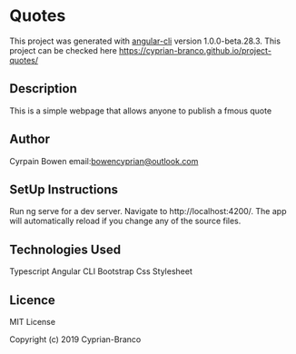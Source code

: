 # Quotes

This project was generated with [angular-cli](https://github.com/angular/angular-cli) version 1.0.0-beta.28.3.
This project can be checked here https://cyprian-branco.github.io/project-quotes/

## Description
This is a simple webpage that allows anyone to publish a fmous quote

## Author

Cyrpain Bowen email:bowencyprian@outlook.com

## SetUp Instructions

Run ng serve for a dev server. Navigate to http://localhost:4200/. The app will automatically reload if you change any of the source files.

## Technologies Used
  Typescript
  Angular CLI
  Bootstrap
  Css Stylesheet
  
 ## Licence
  MIT License

  Copyright (c) 2019 Cyprian-Branco
